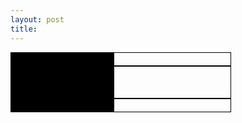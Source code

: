 ```yaml
---
layout: post
title: 
---
```

<style>
  .container { position:relative; padding:0 0 0 55px; }
#sidebar {
    position:absolute;
    top:0; bottom:0; left:0;
    width:33%;
    background:#000;
}

#header { border:1px solid #000; width:66%; height:20px; 
    margin:0 0 0 0;
}
#content { border:1px solid #000; width:66%; height:50px;
    margin:0 0 0 0;
}
#footer { border:1px solid #000; width:66%; height:20px;
    margin:0 0 0 0;
}
</style>

<div class="container">
    <div id="sidebar"></div>
    <div id="header"></div>
    <div id="content"></div>
    <div id="footer"></div>
</div>

